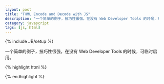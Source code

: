 ```yaml
---
layout: post
title: "THML Encode and Decode with JS"
description: "一个简单的例子，技巧性很强，在没有 Web Developer Tools 的时候，可临时启用。"
category: javascript
tags: [js, html]
---
```

{% include JB/setup %}

一个简单的例子，技巧性很强，在没有 Web Developer Tools 的时候，可临时启用。

{% highlight html %}
<!doctype html>
<html lang="en">
<head>
	<meta charset="UTF-8">
	<title>Document</title>
</head>
<body>

<script type="text/javascript">
function htmlEncode(str) {
	var div = document.createElement("div");
	div.appendChild(document.createTextNode(str));
	return div.innerHTML;
}

function htmlDecode(str) {
    var div = document.createElement("div");
    div.innerHTML = str;
    return div.innerHTML;
}

var str = '<img src="/path/to/img.jpg" alt="alt text" title="Title" />';
console.log(htmlEncode(str));
</script>
	
</body>
</html>
{% endhighlight %}
